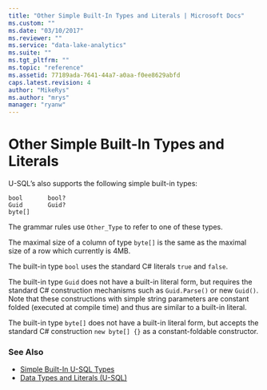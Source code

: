 ```yaml
---
title: "Other Simple Built-In Types and Literals | Microsoft Docs"
ms.custom: ""
ms.date: "03/10/2017"
ms.reviewer: ""
ms.service: "data-lake-analytics"
ms.suite: ""
ms.tgt_pltfrm: ""
ms.topic: "reference"
ms.assetid: 77189ada-7641-44a7-a0aa-f0ee8629abfd
caps.latest.revision: 4
author: "MikeRys"
ms.author: "mrys"
manager: "ryanw"
---
```

# Other Simple Built-In Types and Literals
U-SQL’s also supports the following simple built-in types:  
```
bool       bool?  
Guid       Guid?  
byte[]  
```
The grammar rules use `Other_Type` to refer to one of these types.  
  
The maximal size of a column of type `byte[]` is the same as the maximal size of a row which currently is 4MB.  
  
The built-in type `bool` uses the standard C# literals `true` and `false`.  
  
The built-in type `Guid` does not have a built-in literal form, but requires the standard C# construction mechanisms such as `Guid.Parse()` or new `Guid()`. Note that these constructions with simple string parameters are constant folded (executed at compile time) and thus are similar to a built-in literal.  
  
The built-in type `byte[]` does not have a built-in literal form, but accepts the standard C# construction `new byte[] {}` as a constant-foldable constructor.  

### See Also
* [Simple Built-In U-SQL Types](simple-built-in-u-sql-types.md)
* [Data Types and Literals (U-SQL)](data-types-and-literals-u-sql.md)  

  